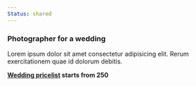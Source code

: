 ```yaml
---
Status: shared
---
```

<div class="col-md-6 col-lg-6 col-xl-4 text-center mb-5 mb-lg-5">
  <div class="h-100 p-4 p-lg-5 site-block-feature-7">
    <span class="icon flaticon-picture display-3 text-primary mb-4 d-block"></span>
    <h3 class="text-white h4">Photographer for a wedding</h3>
    <p>Lorem ipsum dolor sit amet consectetur adipisicing elit. Rerum exercitationem quae id dolorum debitis.</p>
    <p><strong class="font-weight-bold text-primary"><a href="/fotosessioonide-hinnakiri/#pulmafotgraafi-hind">Wedding pricelist</a> starts from 250</strong></p>
  </div>
</div>
